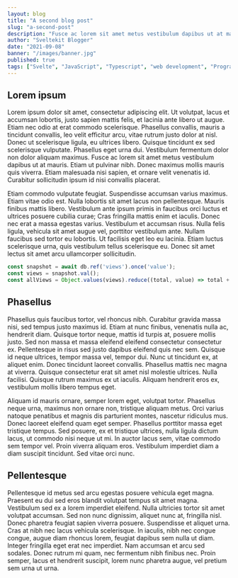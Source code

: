 ```yaml
---
layout: blog
title: "A second blog post"
slug: "a-second-post"
description: "Fusce ac lorem sit amet metus vestibulum dapibus ut at mauris. Etiam ut pulvinar nibh."
author: "Sveltekit Blogger"
date: "2021-09-08"
banner: "/images/banner.jpg"
published: true
tags: ["Svelte", "JavaScript", "Typescript", "web development", "Programming"]
---
```


## Lorem ipsum

Lorem ipsum dolor sit amet, consectetur adipiscing elit. Ut volutpat, lacus et accumsan lobortis, justo sapien mattis felis, et lacinia ante libero ut augue. Etiam nec odio at erat commodo scelerisque. Phasellus convallis, mauris a tincidunt convallis, leo velit efficitur arcu, vitae rutrum justo dolor at nisl. Donec ut scelerisque ligula, eu ultrices libero. Quisque tincidunt ex sed scelerisque vulputate. Phasellus eget urna dui. Vestibulum fermentum dolor non dolor aliquam maximus. Fusce ac lorem sit amet metus vestibulum dapibus ut at mauris. Etiam ut pulvinar nibh. Donec maximus mollis mauris quis viverra. Etiam malesuada nisi sapien, et ornare velit venenatis id. Curabitur sollicitudin ipsum id nisi convallis placerat.

Etiam commodo vulputate feugiat. Suspendisse accumsan varius maximus. Etiam vitae odio est. Nulla lobortis sit amet lacus non pellentesque. Mauris finibus mattis libero. Vestibulum ante ipsum primis in faucibus orci luctus et ultrices posuere cubilia curae; Cras fringilla mattis enim et iaculis. Donec nec erat a massa egestas varius. Vestibulum et accumsan risus. Nulla felis ligula, vehicula sit amet augue vel, porttitor vestibulum ante. Nullam faucibus sed tortor eu lobortis. Ut facilisis eget leo eu lacinia. Etiam luctus scelerisque urna, quis vestibulum tellus scelerisque eu. Donec sit amet lectus sit amet arcu ullamcorper sollicitudin.

```jsx
const snapshot = await db.ref('views').once('value');
const views = snapshot.val();
const allViews = Object.values(views).reduce((total, value) => total + value);
```

## Phasellus

Phasellus quis faucibus tortor, vel rhoncus nibh. Curabitur gravida massa nisi, sed tempus justo maximus id. Etiam at nunc finibus, venenatis nulla ac, hendrerit diam. Quisque tortor neque, mattis id turpis at, posuere mollis justo. Sed non massa et massa eleifend eleifend consectetur consectetur ex. Pellentesque in risus sed justo dapibus eleifend quis nec sem. Quisque id neque ultrices, tempor massa vel, tempor dui. Nunc ut tincidunt ex, at aliquet enim. Donec tincidunt laoreet convallis. Phasellus mattis nec magna at viverra. Quisque consectetur erat sit amet nisl molestie ultrices. Nulla facilisi. Quisque rutrum maximus ex ut iaculis. Aliquam hendrerit eros ex, vestibulum mollis libero tempus eget.

Aliquam id mauris ornare, semper lorem eget, volutpat tortor. Phasellus neque urna, maximus non ornare non, tristique aliquam metus. Orci varius natoque penatibus et magnis dis parturient montes, nascetur ridiculus mus. Donec laoreet eleifend quam eget semper. Phasellus porttitor massa eget tristique tempus. Sed posuere, ex et tristique ultrices, nulla ligula dictum lacus, ut commodo nisi neque ut mi. In auctor lacus sem, vitae commodo sem tempor vel. Proin viverra aliquam eros. Vestibulum imperdiet diam a diam suscipit tincidunt. Sed vitae orci nunc.

## Pellentesque

Pellentesque id metus sed arcu egestas posuere vehicula eget magna. Praesent eu dui sed eros blandit volutpat tempus sit amet magna. Vestibulum sed ex a lorem imperdiet eleifend. Nulla ultricies tortor sit amet volutpat accumsan. Sed non nunc dignissim, aliquet nunc at, fringilla nisl. Donec pharetra feugiat sapien viverra posuere. Suspendisse et aliquet urna. Cras at nibh nec lacus vehicula scelerisque. In iaculis, nibh nec congue congue, augue diam rhoncus lorem, feugiat dapibus sem nulla ut diam. Integer fringilla eget erat nec imperdiet. Nam accumsan et arcu sed sodales. Donec rutrum mi quam, nec fermentum nibh finibus nec. Proin semper, lacus et hendrerit suscipit, lorem nunc pharetra augue, vel pretium sem urna ut urna.
